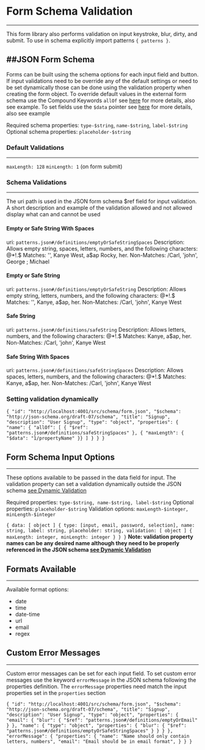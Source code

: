 # Form Schema Validation
------------------------
This form library also performs validation on input keystroke, blur, dirty, and submit. To use in schema explicitly import patterns `{ patterns }`.

##JSON Form Schema 
------------------
Forms can be built using the schema options for each input field and button. If input validations need to be override any of the default settings or need to be set dynamically those can be done using the validation property when creating the form object. To override default values in the external form schema use the Compound Keywords `allOf` see [here](https://ajv.js.org/keywords.html#allof) for more details, also see example. To set fields use the `$data` pointer see [here](https://ajv.js.org/#data-reference) for more details, also see example

Required schema properties: `type-$string`, `name-$string`, `label-$string`
Optional schema properties: `placeholder-$string`

### Default Validations
-----------------------
`maxLength: 128`
`minLength: 1` (on form submit)

### Schema Validations
----------------------
The uri path is used in the JSON form schema $ref field for input validation. A short description and example of the validation allowed and not allowed display what can and cannot be used

#### Empty or Safe String With Spaces

uri: `patterns.json#/definitions/emptyOrSafeStringSpaces`
Description: Allows empty string, spaces, letters, numbers, and the following characters: @*!.$
Matches: '', Kanye West, a$ap Rocky, her.
Non-Matches: /Carl, 'john', George ; Michael

#### Empty or Safe String

uri: `patterns.json#/definitions/emptyOrSafeString`
Description: Allows empty string, letters, numbers, and the following characters: @*!.$
Matches: '', Kanye, a$ap, her.
Non-Matches: /Carl, 'john', Kanye West

#### Safe String

uri: `patterns.json#/definitions/safeString`
Description: Allows letters, numbers, and the following characters: @*!.$
Matches: Kanye, a$ap, her.
Non-Matches: /Carl, 'john', Kanye West

#### Safe String With Spaces

uri: `patterns.json#/definitions/safeStringSpaces`
Description: Allows spaces, letters, numbers, and the following characters: @*!.$
Matches: Kanye, a$ap, her.
Non-Matches: /Carl, 'john', Kanye West

### <a name="setDynamically"></a>Setting validation dynamically
`
  {
    "id": "http://localhost:4001/src/schema/form.json",
    "$schema": "http://json-schema.org/draft-07/schema",
    "title": "Signup",
    "description": "User Signup",
    "type": "object",
    "properties": {
      "name": {
        "allOf": [
          { "$ref": "patterns.json#/definitions/safeStringSpaces" },
          { "maxLength": { "$data": "1/propertyName" }}
        ]
      }
    }
  }
`

## Form Schema Input Options
----------------------------
These options available to be passed in the data field for input. The validation property can set a validation dynamically outside the JSON schema [see Dynamic Validation](#setDynamically)

Required properties: `type-$string, name-$string, label-$string`
Optional properties: `placeholder-$string`
Validation options: `maxLength-$integer, minLength-$integer`

`
{
  data: [ object ] {
    type: [input, email, password, selection],
    name: string,
    label: string,
    placeholder: string,
    validation: [ object ] {
      maxLength: integer,
      minLength: integer
    }
  }
}
`
**Note: validation property names can be any desired name although they need to be properly referenced in the JSON schema [see Dynamic Validation](#setDynamically)**

## Formats Available
-------------------
Available format options:
* date 
* time
* date-time
* url
* email
* regex


## Custom Error Messages
------------------------
Custom error messages can be set for each input field. To set custom error messages use the keyword `errorMessage` in the JSON schema following the properties definition. The `errorMessage` properties need match the input properties set in the `properties` section

`
{
  "id": "http://localhost:4001/src/schema/form.json",
  "$schema": "http://json-schema.org/draft-07/schema",
  "title": "Signup",
  "description": "User Signup",
  "type": "object",
  "properties": {
    "email": {
      "blur": {
        "$ref": "patterns.json#/definitions/emptyOrEmail"
      }
    },
    "name": {
      "type": "object",
      "properties": {
        "blur": {
          "$ref": "patterns.json#/definitions/emptyOrSafeStringSpaces"
        }
      }
    }
  },
  "errorMessage": {
    "properties": {
      "name": "Name should only contain letters, numbers",
      "email": "Email should be in email format",
    }
  }
}
`